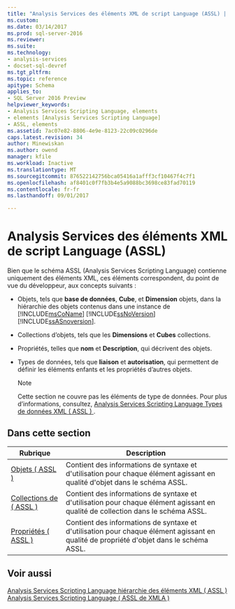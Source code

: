 ```yaml
---
title: "Analysis Services des éléments XML de script Language (ASSL) | Documents Microsoft"
ms.custom: 
ms.date: 03/14/2017
ms.prod: sql-server-2016
ms.reviewer: 
ms.suite: 
ms.technology:
- analysis-services
- docset-sql-devref
ms.tgt_pltfrm: 
ms.topic: reference
apitype: Schema
applies_to:
- SQL Server 2016 Preview
helpviewer_keywords:
- Analysis Services Scripting Language, elements
- elements [Analysis Services Scripting Language]
- ASSL, elements
ms.assetid: 7ac07e82-8806-4e9e-8123-22c09c0296de
caps.latest.revision: 34
author: Minewiskan
ms.author: owend
manager: kfile
ms.workload: Inactive
ms.translationtype: MT
ms.sourcegitcommit: 876522142756bca05416a1afff3cf10467f4c7f1
ms.openlocfilehash: af8401c0f7fb3b4e5a9088bc3698ce83fad70119
ms.contentlocale: fr-fr
ms.lasthandoff: 09/01/2017

---
```

# <a name="analysis-services-scripting-language-xml-elements-assl"></a>Analysis Services des éléments XML de script Language (ASSL)
  Bien que le schéma ASSL (Analysis Services Scripting Language) contienne uniquement des éléments XML, ces éléments correspondent, du point de vue du développeur, aux concepts suivants :  
  
-   Objets, tels que **base de données**, **Cube**, et **Dimension** objets, dans la hiérarchie des objets contenus dans une instance de [!INCLUDE[msCoName](../../includes/msconame-md.md)] [!INCLUDE[ssNoVersion](../../includes/ssnoversion-md.md)] [!INCLUDE[ssASnoversion](../../includes/ssasnoversion-md.md)].  
  
-   Collections d’objets, tels que les **Dimensions** et **Cubes** collections.  
  
-   Propriétés, telles que **nom** et **Description**, qui décrivent des objets.  
  
-   Types de données, tels que **liaison** et **autorisation**, qui permettent de définir les éléments enfants et les propriétés d’autres objets.  
  
    > [!NOTE]  
    >  Cette section ne couvre pas les éléments de type de données. Pour plus d’informations, consultez, [Analysis Services Scripting Language Types de données XML &#40; ASSL &#41; ](../../analysis-services/scripting/data-type/analysis-services-scripting-language-xml-data-types-assl.md).  
  
## <a name="in-this-section"></a>Dans cette section  
  
|Rubrique| Description|  
|-----------|-----------------|  
|[Objets &#40; ASSL &#41;](../../analysis-services/scripting/objects/objects-assl.md)|Contient des informations de syntaxe et d'utilisation pour chaque élément agissant en qualité d'objet dans le schéma ASSL.|  
|[Collections de &#40; ASSL &#41;](../../analysis-services/scripting/collections/collections-assl.md)|Contient des informations de syntaxe et d'utilisation pour chaque élément agissant en qualité de collection dans le schéma ASSL.|  
|[Propriétés &#40; ASSL &#41;](../../analysis-services/scripting/properties/properties-assl.md)|Contient des informations de syntaxe et d'utilisation pour chaque élément agissant en qualité de propriété d'objet dans le schéma ASSL.|  
  
## <a name="see-also"></a>Voir aussi  
 [Analysis Services Scripting Language hiérarchie des éléments XML &#40; ASSL &#41;](../../analysis-services/scripting/analysis-services-scripting-language-xml-element-hierarchy-assl.md)   
 [Analysis Services Scripting Language &#40; ASSL de XMLA &#41;](../../analysis-services/scripting/analysis-services-scripting-language-assl-for-xmla.md)  
  
  

